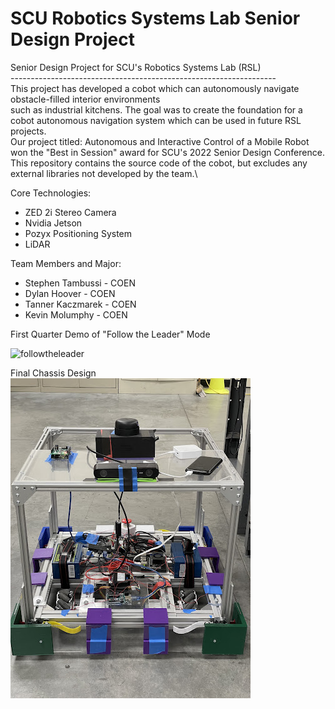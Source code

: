 # SCU Robotics Systems Lab Senior Design Project
Senior Design Project for SCU's Robotics Systems Lab (RSL)\
------------------------------------------------------------------\
This project has developed a cobot which can autonomously navigate obstacle-filled interior environments\
such as industrial kitchens. The goal was to create the foundation for a cobot autonomous navigation system
which can be used in future RSL projects.\
Our project titled: Autonomous and Interactive Control of a Mobile Robot won the "Best in Session" award for SCU's 2022 Senior Design Conference.\
This repository contains the source code of the cobot, but excludes any external libraries not developed by the team.\

Core Technologies:
- ZED 2i Stereo Camera
- Nvidia Jetson
- Pozyx Positioning System
- LiDAR

Team Members and Major:
- Stephen Tambussi - COEN
- Dylan Hoover - COEN
- Tanner Kaczmarek - COEN
- Kevin Molumphy - COEN

First Quarter Demo of "Follow the Leader" Mode

![followtheleader](assets/cobot_followtheleader.gif)

Final Chassis Design
![finalchassis](assets/SeniorDesign_Omnibot.jpg)
